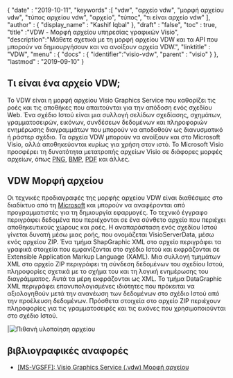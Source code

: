 {
  "date" : "2019-10-11",
  "keywords" :[ "vdw", "αρχείο vdw", "μορφή αρχείου vdw", "τύπος αρχείου vdw", "αρχείο", "τύπος", "τι είναι αρχείο vdw" ],
  "author" : {
    "display_name" : "Kashif Iqbal"
},
  "draft" : "false",
  "toc" : true,
  "title" :"VDW - Μορφή αρχείου υπηρεσίας γραφικών Visio",
  "description":"Μάθετε σχετικά με τη μορφή αρχείου VDW και τα API που μπορούν να δημιουργήσουν και να ανοίξουν αρχεία VDW.",
  "linktitle" : "VDW",
  "menu" : {
    "docs" : {
      "identifier":"visio-vdw",
      "parent" : "visio"
}
},
  "lastmod" : "2019-09-10"
}
## Τι είναι ένα αρχείο VDW;

Το VDW είναι η μορφή αρχείου Visio Graphics Service που καθορίζει τις ροές και τις αποθήκες που απαιτούνται για την απόδοση ενός σχεδίου Web. Ένα σχέδιο Ιστού είναι μια συλλογή σελίδων σχεδίασης, σχημάτων, γραμματοσειρών, εικόνων, συνδέσεων δεδομένων και πληροφοριών ενημέρωσης διαγραμμάτων που μπορούν να αποδοθούν ως διανυσματικό ή ράστερ σχέδιο. Τα αρχεία VDW μπορούν να ανοίξουν και στο Microsoft Visio, αλλά αποθηκεύονται κυρίως για χρήση στον ιστό. Το Microsoft Visio προσφέρει τη δυνατότητα μετατροπής αρχείων Visio σε διάφορες μορφές αρχείων, όπως [PNG](/el/image/png/), [BMP](/el/image/bmp/), [PDF](/el/pdf/) και άλλες.

## **VDW** Μορφή αρχείου

Οι τεχνικές προδιαγραφές της μορφής αρχείου VDW είναι διαθέσιμες στο διαδίκτυο από τη [Microsoft](https://msdn.microsoft.com/en-us/library/dd924076(v#office.12).aspx) και μπορούν να αναφέρονται από προγραμματιστές για τη δημιουργία εφαρμογές. Το τεχνικό έγγραφο περιγράφει δεδομένα που περιέχονται σε ένα σύνθετο αρχείο που περιέχει αποθηκευτικούς χώρους και ροές. Η αναπαράσταση ενός σχεδίου Ιστού γίνεται δυνατή μέσω μιας ροής, που ονομάζεται VisioServerData, μέσω ενός αρχείου ZIP. Ένα τμήμα ShapGraphic XML στο αρχείο περιγράφει τα γραφικά στοιχεία που εμφανίζονται στο σχέδιο Ιστού και εκφράζονται σε Extensible Application Markup Language (XAML). Μια συλλογή τμημάτων XML στο αρχείο ZIP περιγράφει τη σύνδεση δεδομένων του σχεδίου Ιστού, πληροφορίες σχετικά με το σχήμα του και τη λογική ενημέρωσης του διαγράμματος. Αυτά τα μέρη εκφράζονται ως XML. Το τμήμα DataGraphic XML περιγράφει επανυπολογισμένες ιδιότητες που πρόκειται να αξιολογηθούν μετά την ανανέωση των δεδομένων στο σχέδιο Ιστού από την προέλευση δεδομένων. Πρόσθετα στοιχεία στο αρχείο ZIP περιέχουν πληροφορίες για τις γραμματοσειρές και τις εικόνες που χρησιμοποιούνται στο σχέδιο Ιστού.

|![Πιθανή υλοποίηση αρχείου](/el/web/vdw.png "Πιθανή υλοποίηση αρχείου")

## βιβλιογραφικές αναφορές

* [[MS-VGSFF]: Visio Graphics Service (.vdw) Μορφή αρχείου](https://msdn.microsoft.com/en-us/library/dd924076(v#office.12).aspx)

